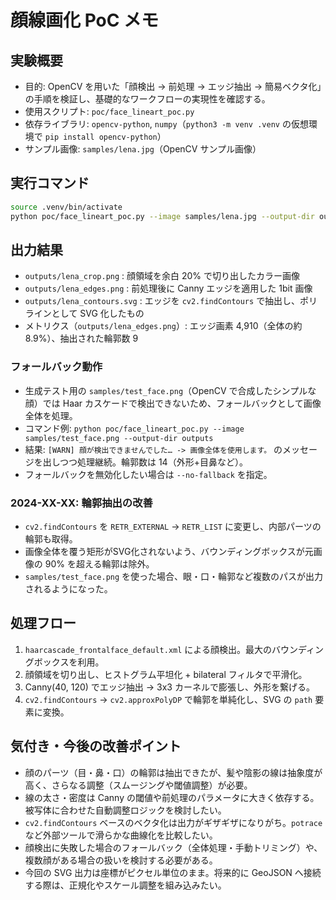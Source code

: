 # 顔線画化 PoC メモ

## 実験概要

- 目的: OpenCV を用いた「顔検出 → 前処理 → エッジ抽出 → 簡易ベクタ化」の手順を検証し、基礎的なワークフローの実現性を確認する。  
- 使用スクリプト: `poc/face_lineart_poc.py`  
- 依存ライブラリ: `opencv-python`, `numpy`（`python3 -m venv .venv` の仮想環境で `pip install opencv-python`）  
- サンプル画像: `samples/lena.jpg`（OpenCV サンプル画像）

## 実行コマンド

```bash
source .venv/bin/activate
python poc/face_lineart_poc.py --image samples/lena.jpg --output-dir outputs
```

## 出力結果

- `outputs/lena_crop.png` : 顔領域を余白 20% で切り出したカラー画像  
- `outputs/lena_edges.png` : 前処理後に Canny エッジを適用した 1bit 画像  
- `outputs/lena_contours.svg` : エッジを `cv2.findContours` で抽出し、ポリラインとして SVG 化したもの  
- メトリクス（`outputs/lena_edges.png`）: エッジ画素 4,910（全体の約 8.9%）、抽出された輪郭数 9

### フォールバック動作

- 生成テスト用の `samples/test_face.png`（OpenCV で合成したシンプルな顔）では Haar カスケードで検出できないため、フォールバックとして画像全体を処理。  
- コマンド例: `python poc/face_lineart_poc.py --image samples/test_face.png --output-dir outputs`  
- 結果: `[WARN] 顔が検出できませんでした… -> 画像全体を使用します。` のメッセージを出しつつ処理継続。輪郭数は 14（外形+目鼻など）。  
- フォールバックを無効化したい場合は `--no-fallback` を指定。

### 2024-XX-XX: 輪郭抽出の改善

- `cv2.findContours` を `RETR_EXTERNAL` → `RETR_LIST` に変更し、内部パーツの輪郭も取得。  
- 画像全体を覆う矩形がSVG化されないよう、バウンディングボックスが元画像の 90% を超える輪郭は除外。  
- `samples/test_face.png` を使った場合、眼・口・輪郭など複数のパスが出力されるようになった。

## 処理フロー

1. `haarcascade_frontalface_default.xml` による顔検出。最大のバウンディングボックスを利用。  
2. 顔領域を切り出し、ヒストグラム平坦化 + bilateral フィルタで平滑化。  
3. Canny(40, 120) でエッジ抽出 → 3x3 カーネルで膨張し、外形を繋げる。  
4. `cv2.findContours` → `cv2.approxPolyDP` で輪郭を単純化し、SVG の `path` 要素に変換。  

## 気付き・今後の改善ポイント

- 顔のパーツ（目・鼻・口）の輪郭は抽出できたが、髪や陰影の線は抽象度が高く、さらなる調整（スムージングや閾値調整）が必要。  
- 線の太さ・密度は Canny の閾値や前処理のパラメータに大きく依存する。被写体に合わせた自動調整ロジックを検討したい。  
- `cv2.findContours` ベースのベクタ化は出力がギザギザになりがち。`potrace` など外部ツールで滑らかな曲線化を比較したい。  
- 顔検出に失敗した場合のフォールバック（全体処理・手動トリミング）や、複数顔がある場合の扱いを検討する必要がある。  
- 今回の SVG 出力は座標がピクセル単位のまま。将来的に GeoJSON へ接続する際は、正規化やスケール調整を組み込みたい。
